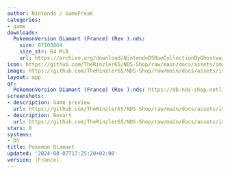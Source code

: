 ```yaml
---
author: Nintendo / GameFreak
categories:
- game
downloads:
  PokemonVersion Diamant (France) (Rev ).nds:
    size: 67108864
    size_str: 64 MiB
    url: https://archive.org/download/NintendoDSRomCollectionByGhostware/PokemonVersion%20Diamant%20%28France%29%20%28Rev%20%29.nds
icon: https://github.com/TheRinzler65/NDS-Shop/raw/main/docs/assets/images/icons/pokemondiamant.png
image: https://github.com/TheRinzler65/NDS-Shop/raw/main/docs/assets/images/icons/pokemondiamant.png
layout: app
qr:
  PokemonVersion Diamant (France) (Rev ).nds: https://db-nds-shop.netlify.app/assets/images/qr/pokemonversion-diamant-france-rev--nds.png
screenshots:
- description: Game preview
  url: https://github.com/TheRinzler65/NDS-Shop/raw/main/docs/assets/images/screenshots/pokemondiamant/pokemondiamant.png
- description: Boxart
  url: https://github.com/TheRinzler65/NDS-Shop/raw/main/docs/assets/images/boxart/PokemonVersion%20Diamant%20(France)%20(Rev%20).nds.png
stars: 0
systems:
- DS
title: Pokemon Diamant
updated: '2024-08-07T17:25:20+02:00'
version: (France)
---
```

